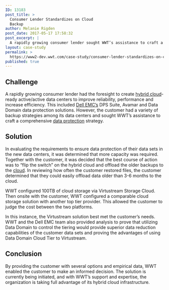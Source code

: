 ```yaml
---
ID: 13183
post_title: >
  Consumer Lender Standardizes on Cloud
  Backup
author: Melanie Rigden
post_date: 2017-05-17 17:58:32
post_excerpt: |
  A rapidly growing consumer lender sought WWT’s assistance to craft a comprehensive data protection strategy.
layout: case-study
permalink: >
  https://www2-dev.wwt.com/case-study/consumer-lender-standardizes-on-cloud-backup/
published: true
---
```

<h2>Challenge</h2>
A rapidly growing consumer lender had the foresight to create <a href="https://www2-dev.wwt.com/hybrid-cloud/">hybrid cloud</a>-ready active/active data centers to improve reliability, performance and increase efficiency. This included <a href="https://www2-dev.wwt.com/partner/dell-emc/">Dell EMC’s</a> DPS Suite, Avamar and Data Domain data protection solutions. However, the customer had a variety of backup strategies among its data centers and sought WWT’s assistance to craft a comprehensive <a href="https://www2-dev.wwt.com/data-protection-and-backing-up-to-the-cloud/">data protection</a> strategy.
<h2>Solution</h2>
In evaluating the requirements to ensure data protection of their data sets in the new data centers, it was determined that more capacity was required. Together with the customer, it was decided that the best course of action was to “flip the switch” on the hybrid cloud and offload the older backups to the <a href="https://www2-dev.wwt.com/solution/cloud/">cloud</a>. In reviewing how often the customer restored files, the customer determined that they could easily offload data older than 3-6 months to the cloud.

WWT configured 100TB of cloud storage via Virtustream Storage Cloud. Then onsite with the customer, WWT configured a comparable cloud storage solution with another top tier provider. This allowed the customer to judge the cost between the two platforms.

In this instance, the Virtustream solution best met the customer’s needs. WWT and the Dell EMC team also provided analysis to prove that utilizing Data Domain to control the tiering would provide superior data reduction capabilities of the customer data sets and proving the advantages of using Data Domain Cloud Tier to Virtustream.
<!-- DERP! -->
<h2>Conclusion</h2>
By providing the customer with several options and empirical data, WWT enabled the customer to make an informed decision. The solution is currently being initiated, and with WWT’s support and expertise, the organization is taking full advantage of its hybrid cloud infrastructure.
